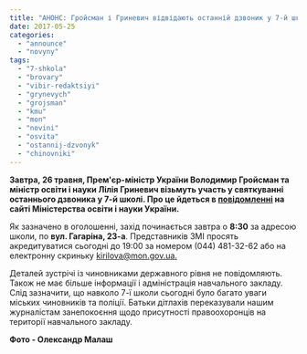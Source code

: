 ```yaml
---
title: "АНОНС: Гройсман і Гриневич відвідають останній дзвоник у 7-й школі Броварів"
date: 2017-05-25
categories: 
  - "announce"
  - "novyny"
tags: 
  - "7-shkola"
  - "brovary"
  - "vibir-redaktsiyi"
  - "grynevych"
  - "grojsman"
  - "kmu"
  - "mon"
  - "novini"
  - "osvita"
  - "ostannij-dzvonyk"
  - "chinovniki"
---
```


**Завтра, 26 травня, Прем'єр-міністр України Володимир Гройсман та міністр освіти і науки Лілія Гриневич візьмуть участь у святкуванні останнього дзвоника у 7-й школі. Про це йдеться в [повідомленні](http://mon.gov.ua/usi-novivni/novini/2017/05/25/26-travnya-premer-ministr-ukrayini-volodimir-grojsman-ta-ministr-osviti-i-nauki-liliya-grinevich/) на сайті Міністерства освіти і науки України.**

Як зазначено в оголошенні, захід починається завтра о **8:30** за адресою школи, по **вул. Гагаріна, 23-а**. Представників ЗМІ просять акредитуватися сьогодні до 19:00 за номером (044) 481-32-62 або на електронну скриньку [kirilova@mon.gov.ua.](mailto:kirilova@mon.gov.ua)

Деталей зустрічі із чиновниками державного рівня не повідомляють. Також не має більше інформації і адміністрація навчального закладу. Слід зазначити, що навколо 7-ї школи сьогодні було багато уваги міських чиновників та поліції. Батьки дітлахів переказували нашим журналістам занепокоєння щодо присутності правоохоронців на території навчального закладу.

**Фото - Олександр Малаш**
